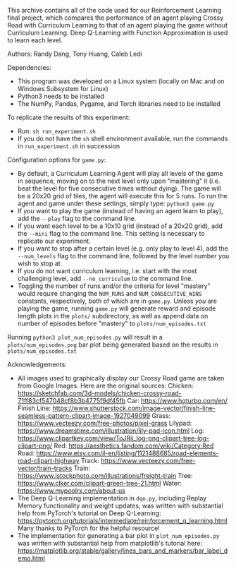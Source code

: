 This archive contains all of the code used for our Reinforcement Learning final project, 
which compares the performance of an agent playing Crossy Road with Curriculum Learning 
to that of an agent playing the game without Curriculum Learning. Deep Q-Learning with 
Function Approximation is used to learn each level.

Authors: Randy Dang, Tony Huang, Caleb Ledi


Dependencies:
 - This program was developed on a Linux system (locally on Mac and on Windows Subsystem for Linux)
 - Python3 needs to be installed 
 - The NumPy, Pandas, Pygame, and Torch libraries need to be installed

To replicate the results of this experiment:
 - Run: `sh run_experiment.sh`
 - If you do not have the `sh` shell environment available, run the commands in `run_experiment.sh`
   in succession 

Configuration options for `game.py`:
 - By default, a Curriculum Learning Agent will play all levels of the game in sequence, moving on 
   to the next level only upon "mastering" it (i.e. beat the level for five consecutive times without 
   dying). The game will be a 20x20 grid of tiles, the agent will execute this for 5 runs.
   To run the agent and game under these settings, simply type:
   `python3 game.py`
 - If *you* want to play the game (instead of having an agent learn to play), add the `--play` flag 
   to the command line.
 - If you want each level to be a 10x10 grid (instead of a 20x20 grid), add the `--mini` flag to the 
   command line. This setting is necessary to replicate our experiment.
 - If you want to stop after a certain level (e.g. only play to level 4), add the `--num_levels` flag 
   to the command line, followed by the level number you wish to stop at.
 - If you do not want curriculum learning, i.e. start with the most challenging level, add `--no_curriculum`
   to the command line.
 - Toggling the number of runs and/or the criteria for level "mastery" would require changing the `NUM_RUNS`
   and `NUM_CONSECUTIVE_WINS` constants, respectively, both of which are in `game.py`. 
Unless *you* are playing the game, running `game.py` will generate reward and episode length plots in 
the `plots/` subdirectory, as well as append data on number of episodes before "mastery" to `plots/num_episodes.txt`

Running `python3 plot_num_episodes.py` will result in a `plots/num_episodes.png` bar plot being generated 
based on the results in `plots/num_episodes.txt`

Acknowledgements:
 - All images used to graphically display our Crossy Road game are taken from Google Images. Here are 
   the original sources:
   Chicken: https://sketchfab.com/3d-models/chicken-crossy-road-71ff83cf547048cf8b3b4775f9df45fb
   Car: https://www.hqturbo.com/en/
   Finish Line: https://www.shutterstock.com/image-vector/finish-line-seamless-pattern-clipart-image-1927049099
   Grass: https://www.vecteezy.com/free-photos/pixel-grass
   Lilypad: https://www.dreamstime.com/illustration/lily-pad-icon.html
   Log: https://www.clipartkey.com/view/ToJRii_log-png-clipart-tree-log-clipart-png/
   Red: https://aesthetics.fandom.com/wiki/Category:Red
   Road: https://www.etsy.com/il-en/listing/1121488685/road-elements-road-clipart-highway
   Track: https://www.vecteezy.com/free-vector/train-tracks
   Train: https://www.istockphoto.com/illustrations/freight-train
   Tree: https://www.clker.com/clipart-green-tree-21.html
   Water: https://www.mypoolrx.com/about-us
 - The Deep Q-Learning implementation in `dqn.py`, including Replay Memory functionality and weight updates,
   was written with substantial help from PyTorch's tutorial on Deep Q-Learning:
   https://pytorch.org/tutorials/intermediate/reinforcement_q_learning.html
   Many thanks to PyTorch for the helpful resource!
 - The implementation for generating a bar plot in `plot_num_episodes.py` was written with substantial help 
   from matplotlib's tutorial here:  
   https://matplotlib.org/stable/gallery/lines_bars_and_markers/bar_label_demo.html

